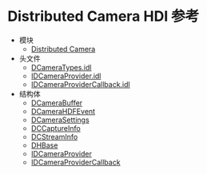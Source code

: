 # Distributed Camera HDI 参考

- 模块
    - [Distributed Camera](_distributed.md)
- 头文件
    - [DCameraTypes.idl](_d_camera_types_8idl.md)
    - [IDCameraProvider.idl](_i_d_camera_provider_8idl.md)
    - [IDCameraProviderCallback.idl](_i_d_camera_provider_callback_8idl.md)
- 结构体
    - [DCameraBuffer](_d_camera_buffer.md)
    - [DCameraHDFEvent](_d_camera_h_d_f_event.md)
    - [DCameraSettings](_d_camera_settings.md)
    - [DCCaptureInfo](_d_c_capture_info.md)
    - [DCStreamInfo](_d_c_stream_info.md)
    - [DHBase](_d_h_base.md)
    - [IDCameraProvider](interface_i_d_camera_provider.md)
    - [IDCameraProviderCallback](interface_i_d_camera_provider_callback.md)
